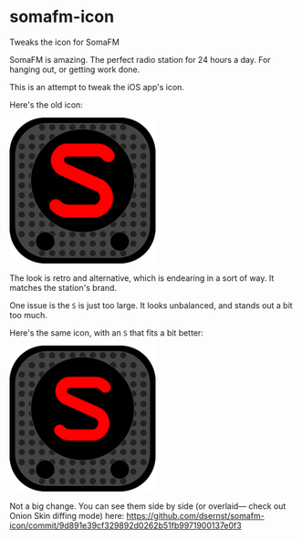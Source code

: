 # somafm-icon
Tweaks the icon for SomaFM

SomaFM is amazing. The perfect radio station for 24 hours a day. For hanging out, or getting work done.

This is an attempt to tweak the iOS app's icon.

Here's the old icon:

![old icon](/old.png)

The look is retro and alternative, which is endearing in a sort of way. It matches the station's brand.

One issue is the `S` is just too large. It looks unbalanced, and stands out a bit too much.

Here's the same icon, with an `S` that fits a bit better:

![new icon](/new.png)

Not a big change. You can see them side by side (or overlaid— check out Onion Skin diffing mode) here: https://github.com/dsernst/somafm-icon/commit/9d891e39cf329892d0262b51fb9971900137e0f3
